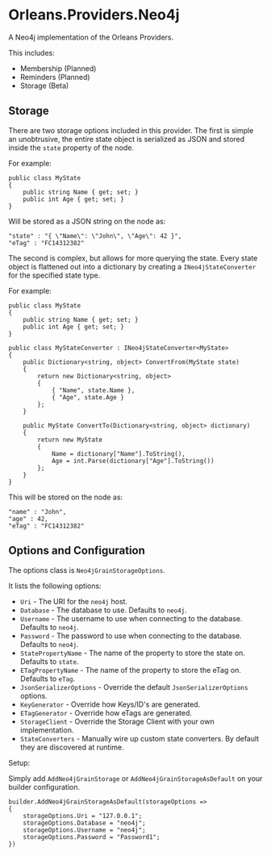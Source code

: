 # Orleans.Providers.Neo4j

A Neo4j implementation of the Orleans Providers. 

This includes:

 * Membership (Planned)
 * Reminders (Planned)
 * Storage (Beta)

## Storage

There are two storage options included in this provider.
The first is simple an unobtrusive, 
the entire state object is serialized as JSON and stored inside the `state` property of the node.

For example:

```
public class MyState
{
	public string Name { get; set; }
	public int Age { get; set; }
}
```

Will be stored as a JSON string on the node as:

```
"state" : "{ \"Name\": \"John\", \"Age\": 42 }",
"eTag" : "FC14312382"
```


The second is complex, but allows for more querying the state. 
Every state object is flattened out into a dictionary by creating a `INeo4jStateConverter` for the specified state type.

For example:

```
public class MyState
{
	public string Name { get; set; }
	public int Age { get; set; }
}

public class MyStateConverter : INeo4jStateConverter<MyState>
{
	public Dictionary<string, object> ConvertFrom(MyState state)
	{
		return new Dictionary<string, object>
		{
			{ "Name", state.Name },
			{ "Age", state.Age }
		};
	}

	public MyState ConvertTo(Dictionary<string, object> dictionary)
	{
		return new MyState
		{
			Name = dictionary["Name"].ToString(),
			Age = int.Parse(dictionary["Age"].ToString())
		};
	}
}
```

This will be stored on the node as:

```
"name" : "John",
"age" : 42,
"eTag" : "FC14312382"
```

## Options and Configuration

The options class is `Neo4jGrainStorageOptions`.

It lists the following options:

 * `Uri` - The URI for the `neo4j` host.
 * `Database` - The database to use. Defaults to `neo4j`.
 * `Username` - The username to use when connecting to the database. Defaults to `neo4j`.
 * `Password` - The password to use when connecting to the database. Defaults to `neo4j`.
 * `StatePropertyName` - The name of the property to store the state on. Defaults to `state`. * `ETagPropertyName` - The name of the property to store the eTag on. Defaults to `eTag`.
 * `JsonSerializerOptions` - Override the default `JsonSerializerOptions` options.
 * `KeyGenerator` - Override how Keys/ID's are generated.
 * `ETagGenerator` - Override how eTags are generated.
 * `StorageClient` - Override the Storage Client with your own implementation.
 * `StateConverters` - Manually wire up custom state converters. By default they are discovered at runtime.

Setup:

Simply add `AddNeo4jGrainStorage` or `AddNeo4jGrainStorageAsDefault` on your builder configuration.

```
builder.AddNeo4jGrainStorageAsDefault(storageOptions =>
{
    storageOptions.Uri = "127.0.0.1";
    storageOptions.Database = "neo4j";
    storageOptions.Username = "neo4j";
    storageOptions.Password = "Password1";
})
```

